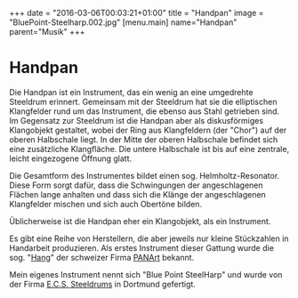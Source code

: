 +++
date = "2016-03-06T00:03:21+01:00"
title = "Handpan"
image = "BluePoint-Steelharp.002.jpg"
[menu.main]
    name="Handpan"
    parent="Musik"
+++

# Handpan

Die Handpan ist ein Instrument, das ein wenig an eine umgedrehte Steeldrum erinnert.
Gemeinsam mit der Steeldrum hat sie die elliptischen Klangfelder rund um das Instrument, die ebenso aus Stahl getrieben sind.
Im Gegensatz zur Steeldrum ist die Handpan aber als diskusförmiges Klangobjekt gestaltet, wobei der Ring aus Klangfeldern (der "Chor") auf der oberen Halbschale liegt. In der Mitte der oberen Halbschale befindet sich eine zusätzliche Klangfläche. Die untere Halbschale ist bis auf eine zentrale, leicht eingezogene Öffnung glatt.

Die Gesamtform des Instrumentes bildet einen sog. Helmholtz-Resonator. Diese Form sorgt dafür, dass die Schwingungen der angeschlagenen Flächen lange anhalten und dass sich die Klänge der angeschlagenen Klangfelder mischen und sich auch Obertöne bilden.

Üblicherweise ist die Handpan eher ein Klangobjekt, als ein Instrument. 

Es gibt eine Reihe von Herstellern, die aber jeweils nur kleine Stückzahlen in Handarbeit produzieren. Als erstes Instrument dieser Gattung wurde die sog. "[Hang](https://de.wikipedia.org/wiki/Hang_(Musikinstrument) "Hang (Musikinstrument)")" der schweizer Firma [PANArt](http://panart.ch "PANArt Hangbau AG") bekannt.

Mein eigenes Instrument nennt sich "Blue Point SteelHarp" und wurde von der Firma [E.C.S. Steeldrums](http://www.ecs-steeldrums.de) in Dortmund gefertigt.
